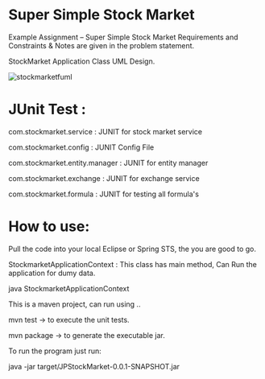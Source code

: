 # Super Simple Stock Market
Example Assignment – Super Simple Stock Market
Requirements and Constraints & Notes are given in the problem statement.

StockMarket Application Class UML Design.

![stockmarketfuml](https://cloud.githubusercontent.com/assets/4227690/12353042/137696fe-bbb1-11e5-93eb-11f8bdcd4b57.jpg)


# JUnit Test :
com.stockmarket.service :  JUNIT for stock market service

com.stockmarket.config : JUNIT Config File

com.stockmarket.entity.manager : JUNIT for entity manager

com.stockmarket.exchange : JUNIT for exchange service

com.stockmarket.formula : JUNIT for testing all formula's

# How to use:

Pull the code into your local Eclipse or Spring STS, the you are good to go.

StockmarketApplicationContext : This class has main method, Can Run the application for dumy data.

java StockmarketApplicationContext

This is a maven project, can run using ..

mvn test -> to execute the unit tests.

mvn package -> to generate the executable jar.

To run the program just run:

java -jar target/JPStockMarket-0.0.1-SNAPSHOT.jar



